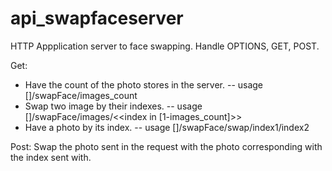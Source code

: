 # api_swapfaceserver
HTTP Appplication server to face swapping.
Handle OPTIONS, GET, POST.

Get:
- Have the count of the photo stores in the server.
-- usage []/swapFace/images_count
- Swap two image by their indexes.
-- usage []/swapFace/images/<<index in [1-images_count]>>
- Have a photo by its index.
-- usage []/swapFace/swap/index1/index2

Post:
Swap the photo sent in the request with the photo corresponding
with the index sent with.


